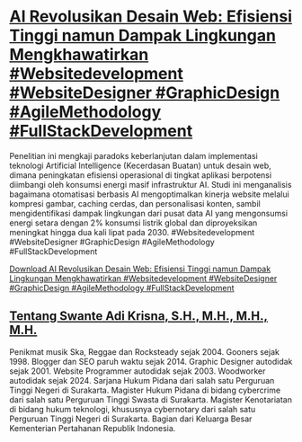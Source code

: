 # [AI Revolusikan Desain Web: Efisiensi Tinggi namun Dampak Lingkungan Mengkhawatirkan #Websitedevelopment #WebsiteDesigner #GraphicDesign #AgileMethodology #FullStackDevelopment](https://swanteadikrisna.com/webdev/website/4/ai-revolusikan-desain-web-efisiensi-tinggi-namun-dampak-lingkungan-mengkhawatirkan/)

Penelitian ini mengkaji paradoks keberlanjutan dalam implementasi teknologi Artificial Intelligence (Kecerdasan Buatan) untuk desain web, dimana peningkatan efisiensi operasional di tingkat aplikasi berpotensi diimbangi oleh konsumsi energi masif infrastruktur AI. Studi ini menganalisis bagaimana otomatisasi berbasis AI mengoptimalkan kinerja website melalui kompresi gambar, caching cerdas, dan personalisasi konten, sambil mengidentifikasi dampak lingkungan dari pusat data AI yang mengonsumsi energi setara dengan 2% konsumsi listrik global dan diproyeksikan meningkat hingga dua kali lipat pada 2030. #Websitedevelopment #WebsiteDesigner #GraphicDesign #AgileMethodology #FullStackDevelopment 

[Download AI Revolusikan Desain Web: Efisiensi Tinggi namun Dampak Lingkungan Mengkhawatirkan #Websitedevelopment #WebsiteDesigner #GraphicDesign #AgileMethodology #FullStackDevelopment](https://swanteadikrisna.com/webdev/website/4/ai-revolusikan-desain-web-efisiensi-tinggi-namun-dampak-lingkungan-mengkhawatirkan/)


## [Tentang Swante Adi Krisna, S.H., M.H., M.H., M.H.](https://swanteadikrisna.com/)

Penikmat musik Ska, Reggae dan Rocksteady sejak 2004. Gooners sejak 1998. Blogger dan SEO paruh waktu sejak 2014. Graphic Designer autodidak sejak 2001. Website Programmer autodidak sejak 2003. Woodworker autodidak sejak 2024. Sarjana Hukum Pidana dari salah satu Perguruan Tinggi Negeri di Surakarta. Magister Hukum Pidana di bidang cybercrime dari salah satu Perguruan Tinggi Swasta di Surakarta. Magister Kenotariatan di bidang hukum teknologi, khususnya cybernotary dari salah satu Perguruan Tinggi Negeri di Surakarta. Bagian dari Keluarga Besar Kementerian Pertahanan Republik Indonesia.